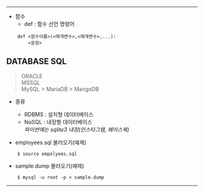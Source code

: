 
***
* 함수  
    + def : 함수 선언 명령어
~~~
    def <함수이름>(<매개변수>,<매개변수>,...):
        <문장>
~~~
## DATABASE SQL

> ORACLE  
> MSSQL  
> MySQL > MariaDB > MangoDB

* 종류 
    + RDBMS : 설치형 데이터베이스
    + NoSQL : 내장형 데이터베이스  
    *파이썬에는 sqlite3 내장(인스타그램, 페이스북)* 

* employees.sql 불러오기(예제)
~~~
    $ source empolyees.sql
~~~

* sample.dump 불러오기(예제)
~~~
    $ mysql -u root -p < sample.dump
~~~

***
